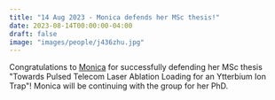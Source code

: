 ```yaml
---
title: "14 Aug 2023 - Monica defends her MSc thesis!"
date: 2023-08-14T00:00:00-04:00
draft: false
image: "images/people/j436zhu.jpg"
---
```


Congratulations to [Monica](/members/jingwen/) for successfully defending her MSc thesis "Towards Pulsed Telecom Laser Ablation Loading for an Ytterbium Ion Trap"!  Monica will be continuing with the group for her PhD.



